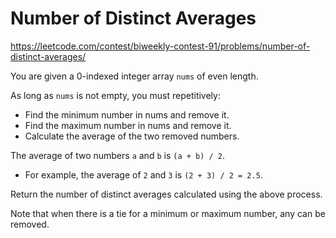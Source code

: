 # Number of Distinct Averages

https://leetcode.com/contest/biweekly-contest-91/problems/number-of-distinct-averages/

You are given a 0-indexed integer array `nums` of even length.

As long as `nums` is not empty, you must repetitively:

- Find the minimum number in nums and remove it.
- Find the maximum number in nums and remove it.
- Calculate the average of the two removed numbers.

The average of two numbers `a` and `b` is `(a + b) / 2`.

- For example, the average of `2` and `3` is `(2 + 3) / 2 = 2.5`.

Return the number of distinct averages calculated using the above process.

Note that when there is a tie for a minimum or maximum number, any can be removed.

